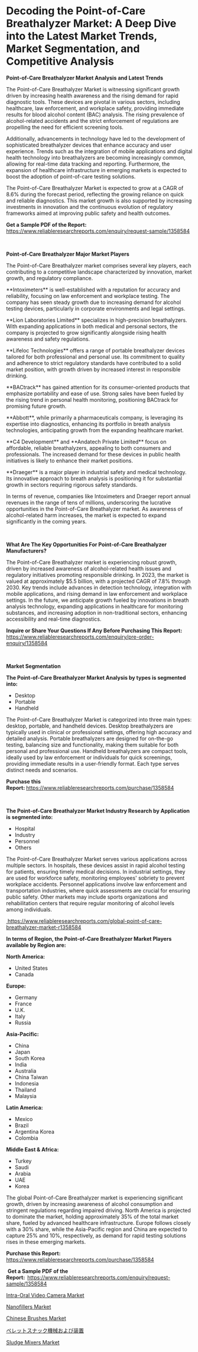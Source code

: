<p><h1>Decoding the Point-of-Care Breathalyzer Market: A Deep Dive into the Latest Market Trends, Market Segmentation, and Competitive Analysis</h1></p><p><strong>Point-of-Care Breathalyzer Market Analysis and Latest Trends</strong></p>
<p><p>The Point-of-Care Breathalyzer Market is witnessing significant growth driven by increasing health awareness and the rising demand for rapid diagnostic tools. These devices are pivotal in various sectors, including healthcare, law enforcement, and workplace safety, providing immediate results for blood alcohol content (BAC) analysis. The rising prevalence of alcohol-related accidents and the strict enforcement of regulations are propelling the need for efficient screening tools.</p><p>Additionally, advancements in technology have led to the development of sophisticated breathalyzer devices that enhance accuracy and user experience. Trends such as the integration of mobile applications and digital health technology into breathalyzers are becoming increasingly common, allowing for real-time data tracking and reporting. Furthermore, the expansion of healthcare infrastructure in emerging markets is expected to boost the adoption of point-of-care testing solutions.</p><p>The Point-of-Care Breathalyzer Market is expected to grow at a CAGR of 8.6% during the forecast period, reflecting the growing reliance on quick and reliable diagnostics. This market growth is also supported by increasing investments in innovation and the continuous evolution of regulatory frameworks aimed at improving public safety and health outcomes.</p></p>
<p><strong>Get a Sample PDF of the Report:&nbsp;</strong> <a href="https://www.reliableresearchreports.com/enquiry/request-sample/1358584">https://www.reliableresearchreports.com/enquiry/request-sample/1358584</a></p>
<p>&nbsp;</p>
<p><strong>Point-of-Care Breathalyzer Major Market Players</strong></p>
<p><p>The Point-of-Care Breathalyzer market comprises several key players, each contributing to a competitive landscape characterized by innovation, market growth, and regulatory compliance. </p><p>**Intoximeters** is well-established with a reputation for accuracy and reliability, focusing on law enforcement and workplace testing. The company has seen steady growth due to increasing demand for alcohol testing devices, particularly in corporate environments and legal settings.</p><p>**Lion Laboratories Limited** specializes in high-precision breathalyzers. With expanding applications in both medical and personal sectors, the company is projected to grow significantly alongside rising health awareness and safety regulations.</p><p>**Lifeloc Technologies** offers a range of portable breathalyzer devices tailored for both professional and personal use. Its commitment to quality and adherence to strict regulatory standards have contributed to a solid market position, with growth driven by increased interest in responsible drinking.</p><p>**BACtrack** has gained attention for its consumer-oriented products that emphasize portability and ease of use. Strong sales have been fueled by the rising trend in personal health monitoring, positioning BACtrack for promising future growth.</p><p>**Abbott**, while primarily a pharmaceuticals company, is leveraging its expertise into diagnostics, enhancing its portfolio in breath analysis technologies, anticipating growth from the expanding healthcare market.</p><p>**C4 Development** and **Andatech Private Limited** focus on affordable, reliable breathalyzers, appealing to both consumers and professionals. The increased demand for these devices in public health initiatives is likely to enhance their market positions.</p><p>**Draeger** is a major player in industrial safety and medical technology. Its innovative approach to breath analysis is positioning it for substantial growth in sectors requiring rigorous safety standards.</p><p>In terms of revenue, companies like Intoximeters and Draeger report annual revenues in the range of tens of millions, underscoring the lucrative opportunities in the Point-of-Care Breathalyzer market. As awareness of alcohol-related harm increases, the market is expected to expand significantly in the coming years.</p></p>
<p>&nbsp;</p>
<p><strong>What Are The Key Opportunities For Point-of-Care Breathalyzer Manufacturers?</strong></p>
<p><p>The Point-of-Care Breathalyzer market is experiencing robust growth, driven by increased awareness of alcohol-related health issues and regulatory initiatives promoting responsible drinking. In 2023, the market is valued at approximately $5.5 billion, with a projected CAGR of 7.8% through 2030. Key trends include advances in detection technology, integration with mobile applications, and rising demand in law enforcement and workplace settings. In the future, we anticipate growth fueled by innovations in breath analysis technology, expanding applications in healthcare for monitoring substances, and increasing adoption in non-traditional sectors, enhancing accessibility and real-time diagnostics.</p></p>
<p><strong>Inquire or Share Your Questions If Any Before Purchasing This Report:</strong> <a href="https://www.reliableresearchreports.com/enquiry/pre-order-enquiry/1358584">https://www.reliableresearchreports.com/enquiry/pre-order-enquiry/1358584</a></p>
<p>&nbsp;</p>
<p><strong>Market Segmentation</strong></p>
<p><strong>The Point-of-Care Breathalyzer Market Analysis by types is segmented into:</strong></p>
<p><ul><li>Desktop</li><li>Portable</li><li>Handheld</li></ul></p>
<p><p>The Point-of-Care Breathalyzer Market is categorized into three main types: desktop, portable, and handheld devices. Desktop breathalyzers are typically used in clinical or professional settings, offering high accuracy and detailed analysis. Portable breathalyzers are designed for on-the-go testing, balancing size and functionality, making them suitable for both personal and professional use. Handheld breathalyzers are compact tools, ideally used by law enforcement or individuals for quick screenings, providing immediate results in a user-friendly format. Each type serves distinct needs and scenarios.</p></p>
<p><strong>Purchase this Report:&nbsp;</strong><a href="https://www.reliableresearchreports.com/purchase/1358584">https://www.reliableresearchreports.com/purchase/1358584</a></p>
<p>&nbsp;</p>
<p><strong>The Point-of-Care Breathalyzer Market Industry Research by Application is segmented into:</strong></p>
<p><ul><li>Hospital</li><li>Industry</li><li>Personnel</li><li>Others</li></ul></p>
<p><p>The Point-of-Care Breathalyzer Market serves various applications across multiple sectors. In hospitals, these devices assist in rapid alcohol testing for patients, ensuring timely medical decisions. In industrial settings, they are used for workforce safety, monitoring employees' sobriety to prevent workplace accidents. Personnel applications involve law enforcement and transportation industries, where quick assessments are crucial for ensuring public safety. Other markets may include sports organizations and rehabilitation centers that require regular monitoring of alcohol levels among individuals.</p></p>
<p><a href="https://www.reliableresearchreports.com/global-point-of-care-breathalyzer-market-r1358584">&nbsp;https://www.reliableresearchreports.com/global-point-of-care-breathalyzer-market-r1358584</a></p>
<p><strong>In terms of Region, the Point-of-Care Breathalyzer Market Players available by Region are:</strong></p>
<p>
    <p> <strong> North America: </strong>
        <ul>
            <li>United States</li>
            <li>Canada</li>
        </ul>
        </p> 
    <p> <strong> Europe: </strong>
        <ul>
            <li>Germany</li>
            <li>France</li>
            <li>U.K.</li>
            <li>Italy</li>
            <li>Russia</li>
        </ul>
        </p> 
    <p> <strong> Asia-Pacific: </strong>
        <ul>
            <li>China</li>
            <li>Japan</li>
            <li>South Korea</li>
            <li>India</li>
            <li>Australia</li>
            <li>China Taiwan</li>
            <li>Indonesia</li>
            <li>Thailand</li>
            <li>Malaysia</li>
        </ul>
        </p> 
    <p> <strong> Latin America: </strong>
        <ul>
            <li>Mexico</li>
            <li>Brazil</li>
            <li>Argentina Korea</li>
            <li>Colombia</li>
        </ul>
        </p> 
    <p> <strong> Middle East & Africa: </strong>
        <ul>
            <li>Turkey</li>
            <li>Saudi</li>
            <li>Arabia</li>
            <li>UAE</li>
            <li>Korea</li>
        </ul>
    </p>
    </p>
<p><p>The global Point-of-Care Breathalyzer market is experiencing significant growth, driven by increasing awareness of alcohol consumption and stringent regulations regarding impaired driving. North America is projected to dominate the market, holding approximately 35% of the total market share, fueled by advanced healthcare infrastructure. Europe follows closely with a 30% share, while the Asia-Pacific region and China are expected to capture 25% and 10%, respectively, as demand for rapid testing solutions rises in these emerging markets.</p></p>
<p><strong>Purchase this Report: </strong><a href="https://www.reliableresearchreports.com/purchase/1358584">https://www.reliableresearchreports.com/purchase/1358584</a></p>
<p>&nbsp;<strong>Get a Sample PDF of the Report:&nbsp;&nbsp;</strong><a href="https://www.reliableresearchreports.com/enquiry/request-sample/1358584">https://www.reliableresearchreports.com/enquiry/request-sample/1358584</a></p>
<p><strong></strong></p>
<p><p><a href="https://github.com/AshikRahman991/Market-Research-Report-List-1/blob/main/intra-oral-video-camera-market.md">Intra-Oral Video Camera Market</a></p><p><a href="https://issuu.com/reportprime-2/docs/nanofillers-market-size-2030.pptx_645bd735df112d">Nanofillers Market</a></p><p><a href="https://www.linkedin.com/pulse/future-insights-chinese-brushes-market-trends-regional-analysis-mtewf?trackingId=eD3kevVDQDejaRAq65ieGQ%3D%3D">Chinese Brushes Market</a></p><p><a href="https://medium.com/@erlenegcfeenan/pellet-snacks-machine-and-equipment-f1b8a41264b4">ペレットスナック機械および装置</a></p><p><a href="https://www.linkedin.com/pulse/global-sludge-mixers-market-landscape-future-trends-strategic-oevef?trackingId=7U%2BueiayT2ySyK%2Fj7KThGw%3D%3D">Sludge Mixers Market</a></p></p>